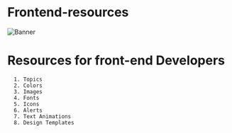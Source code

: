 # Frontend-resources
![Banner](https://user-images.githubusercontent.com/78463849/171996128-2a00134a-bdb0-4876-afb7-bc3ca826d6db.jpeg)


# Resources for front-end Developers

      1. Topics
      2. Colors
      3. Images
      4. Fonts
      5. Icons
      6. Alerts
      7. Text Animations
      8. Design Templates




